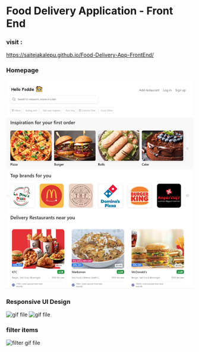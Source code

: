 # Food Delivery Application - Front End

### visit : 
https://saitejakalepu.github.io/Food-Delivery-App-FrontEnd/

### Homepage
<img src="git-screenshots/food-app-screenshot.JPG" alt="home"/>

### Responsive UI Design
<img src="git-screenshots/responsive.gif" alt="gif file" height="50%" width="50%"/>
<img src="git-screenshots/responsive-ipad.gif" alt="gif file" height="50%" width="50%"/>

### filter items
<img src="git-screenshots/filter.gif" alt="filter gif file" height="50%" width="50%"/>



